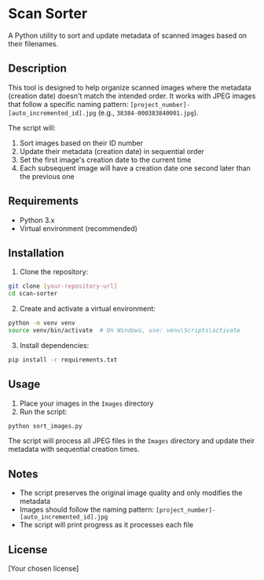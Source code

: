# Scan Sorter

A Python utility to sort and update metadata of scanned images based on their filenames.

## Description

This tool is designed to help organize scanned images where the metadata (creation date) doesn't match the intended order. It works with JPEG images that follow a specific naming pattern: `[project_number]-[auto_incremented_id].jpg` (e.g., `38384-000383840001.jpg`).

The script will:
1. Sort images based on their ID number
2. Update their metadata (creation date) in sequential order
3. Set the first image's creation date to the current time
4. Each subsequent image will have a creation date one second later than the previous one

## Requirements

- Python 3.x
- Virtual environment (recommended)

## Installation

1. Clone the repository:
```bash
git clone [your-repository-url]
cd scan-sorter
```

2. Create and activate a virtual environment:
```bash
python -m venv venv
source venv/bin/activate  # On Windows, use: venv\Scripts\activate
```

3. Install dependencies:
```bash
pip install -r requirements.txt
```

## Usage

1. Place your images in the `Images` directory
2. Run the script:
```bash
python sort_images.py
```

The script will process all JPEG files in the `Images` directory and update their metadata with sequential creation times.

## Notes

- The script preserves the original image quality and only modifies the metadata
- Images should follow the naming pattern: `[project_number]-[auto_incremented_id].jpg`
- The script will print progress as it processes each file

## License

[Your chosen license] 